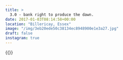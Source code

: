```yaml
---
title: >
  3.0 - bank right to produce the dawn.
date: 2017-01-03T08:14:58+00:00
location: "Billericay, Essex"
image: "/img/3eb20ede50c38134ec8948900e1e3a27.jpg"
draft: false
instagram: true
---
```


{{<photo src="/img/3eb20ede50c38134ec8948900e1e3a27.jpg">}}
